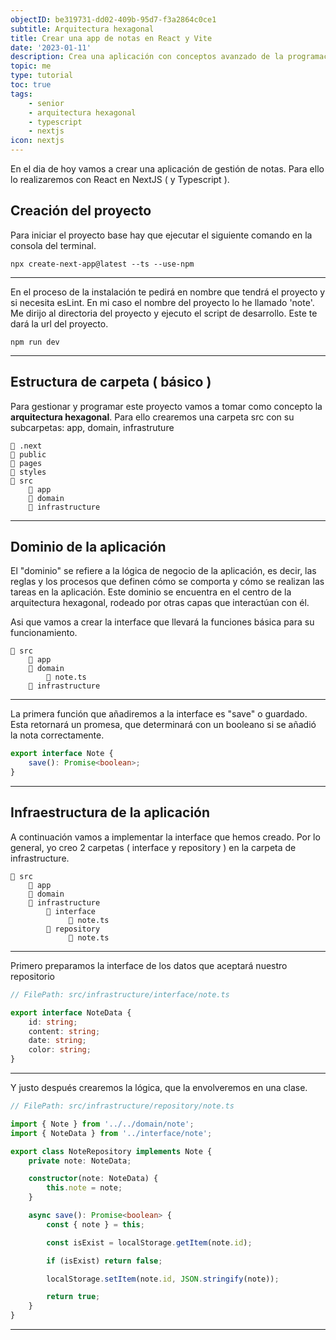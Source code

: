 ```yaml
---
objectID: be319731-dd02-409b-95d7-f3a2864c0ce1
subtitle: Arquitectura hexagonal
title: Crear una app de notas en React y Vite
date: '2023-01-11'
description: Crea una aplicación con conceptos avanzado de la programación y completamente funcional
topic: me
type: tutorial
toc: true
tags:
    - senior
    - arquitectura hexagonal
    - typescript
    - nextjs
icon: nextjs
---
```


En el dia de hoy vamos a crear una aplicación de gestión de notas. Para ello lo realizaremos con React en NextJS ( y Typescript ).

## Creación del proyecto

Para iniciar el proyecto base hay que ejecutar el siguiente comando en la consola del terminal.

```shell
npx create-next-app@latest --ts --use-npm
```

---

En el proceso de la instalación te pedirá en nombre que tendrá el proyecto y si necesita esLint. En mi caso el nombre del proyecto lo he llamado 'note'. Me dirijo al directoria del proyecto y ejecuto el script de desarrollo. Este te dará la url del proyecto.

```shell
npm run dev
```

---

## Estructura de carpeta ( básico )

Para gestionar y programar este proyecto vamos a tomar como concepto la **arquitectura hexagonal**. Para ello crearemos una carpeta src con su subcarpetas: app, domain, infrastruture

```shell
📁 .next
📁 public
📁 pages
📁 styles
📂 src
	📁 app
	📁 domain
	📁 infrastructure
```

---

## Dominio de la aplicación

El "dominio" se refiere a la lógica de negocio de la aplicación, es decir, las reglas y los procesos que definen cómo se comporta y cómo se realizan las tareas en la aplicación. Este dominio se encuentra en el centro de la arquitectura hexagonal, rodeado por otras capas que interactúan con él.

Asi que vamos a crear la interface que llevará la funciones básica para su funcionamiento.

```shell
📂 src
	📁 app
	📂 domain
        📄 note.ts
	📁 infrastructure
```

---

La primera función que añadiremos a la interface es "save" o guardado. Esta retornará un promesa, que determinará con un booleano si se añadió la nota correctamente.

```typescript
export interface Note {
	save(): Promise<boolean>;
}
```

---

## Infraestructura de la aplicación

A continuación vamos a implementar la interface que hemos creado. Por lo general, yo creo 2 carpetas ( interface y repository ) en la carpeta de infrastructure.

```shell
📂 src
	📁 app
	📁 domain
	📂 infrastructure
        📂 interface
             📄 note.ts
        📂 repository
             📄 note.ts
```

---

Primero preparamos la interface de los datos que aceptará nuestro repositorio

```typescript
// FilePath: src/infrastructure/interface/note.ts

export interface NoteData {
	id: string;
	content: string;
	date: string;
	color: string;
}
```

---

Y justo después crearemos la lógica, que la envolveremos en una clase.

```typescript
// FilePath: src/infrastructure/repository/note.ts

import { Note } from '../../domain/note';
import { NoteData } from '../interface/note';

export class NoteRepository implements Note {
	private note: NoteData;

	constructor(note: NoteData) {
		this.note = note;
	}

	async save(): Promise<boolean> {
		const { note } = this;

		const isExist = localStorage.getItem(note.id);

		if (isExist) return false;

		localStorage.setItem(note.id, JSON.stringify(note));

		return true;
	}
}
```

---

